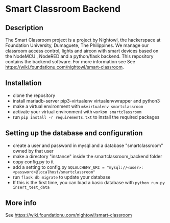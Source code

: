# Smart Classroom Backend

## Description
The Smart Classroom project is a project by Nightowl, the hackerspace at Foundation University, Dumaguete, The Philippines. 
We manage our classroom access control, lights and aircon with smart devices based on the NodeMCU , NodeRED and a python/flask backend. This repository contains the backend software.
For more information see See https://wiki.foundationu.com/nightowl/smart-classroom.

## Installation
* clone the repository
* install mariadb-server pip3-virtualenv virtualenvwrapper and python3
* make a virtual environment with `mkvirtualenv smartclassroom`
* activate your virtual environment with `workon smartclassroom`
* run `pip install -r requirements.txt` to install the required packages

## Setting up the database and configuration
* create a user and password in mysql and a database "smartclassroom" owned by that user
* make a directory "instance" inside the smartclassroom_backend folder
* copy config.py to it
* add a setting to config.py `SQLALCHEMY_URI = "mysql://<user>:<password>@localhost/smartclassroom"`
* run `flask db migrate` to update your database
* If this is the first time, you can load a basic database with `python run.py insert_test_data`

## More info

See https://wiki.foundationu.com/nightowl/smart-classroom



